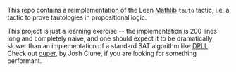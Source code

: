 This repo contains a reimplementation of the Lean [Mathlib](https://github.com/leanprover-community/mathlib4) `tauto` tactic, i.e. a tactic to prove tautologies in propositional logic.

This project is just a learning exercise -- the implementation is 200 lines long and completely naive, and one should expect it to be dramatically slower than an implementation of a standard SAT algorithm like [DPLL](https://en.wikipedia.org/wiki/DPLL_algorithm).  Check out [duper](https://github.com/leanprover-community/duper), by Josh Clune, if you are looking for something performant.